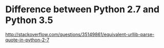 # Difference between Python 2.7 and Python 3.5

http://stackoverflow.com/questions/35149861/equivalent-urllib-parse-quote-in-python-2-7
